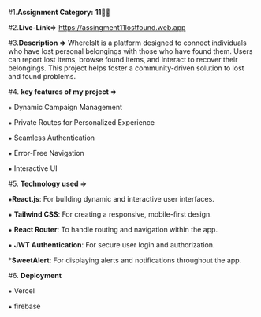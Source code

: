 #1.**Assignment Category:**  **11**🌟🌟

#2.**Live-Link=>** https://assingment11lostfound.web.app

#3.**Description =>**  WhereIsIt is a platform designed to connect individuals who have lost personal belongings with those who have found them. Users can report lost items, browse found items, and interact to recover their belongings. This project helps foster a community-driven solution to lost and found problems.

#4. **key features of my project =>**

⁕ Dynamic Campaign Management 

⁕ Private Routes for Personalized Experience

⁕ Seamless Authentication

⁕ Error-Free Navigation

⁕ Interactive UI


#5. **Technology used =>**

⁕**React.js**: For building dynamic and interactive user interfaces.

⁕ **Tailwind CSS**: For creating a responsive, mobile-first design.

⁕ **React Router**: To handle routing and navigation within the app.

⁕  **JWT Authentication**: For secure user login and authorization.

***SweetAlert**: For displaying alerts and notifications throughout the app.

#6. **Deployment**

⁕ Vercel

⁕ firebase
